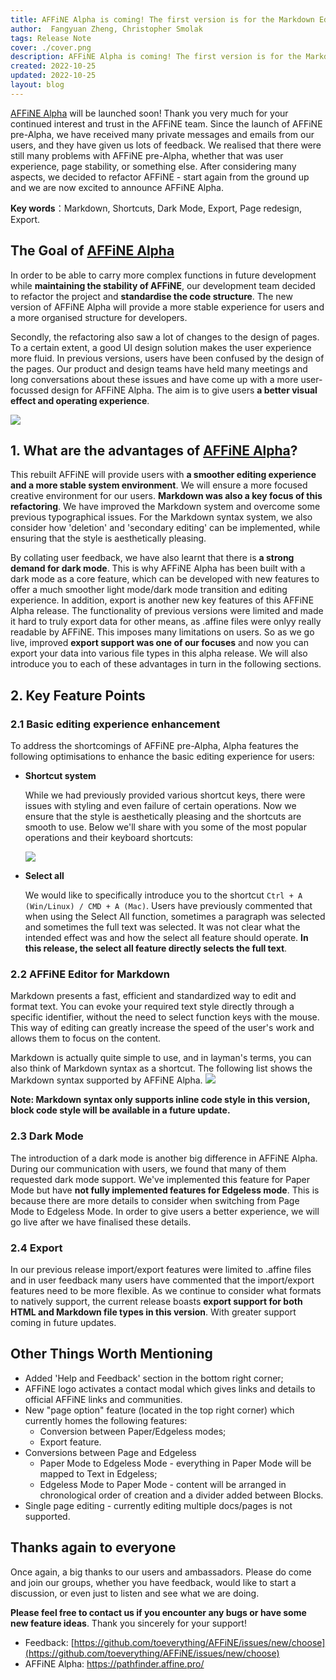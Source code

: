 ```yaml
---
title: AFFiNE Alpha is coming! The first version is for the Markdown Editor!
author:  Fangyuan Zheng, Christopher Smolak
tags: Release Note
cover: ./cover.png
description: AFFiNE Alpha is coming! The first version is for the Markdown Editor!
created: 2022-10-25
updated: 2022-10-25
layout: blog
---
```


[AFFiNE Alpha](https://pathfinder.affine.pro/) will be launched soon! Thank you very much for your continued interest and trust in the AFFiNE team.
Since the launch of AFFiNE pre-Alpha, we have received many private messages and emails from our users, and they have given us lots of feedback. We realised that there were still many problems with AFFiNE pre-Alpha, whether that was user experience, page stability, or something else. After considering many aspects, we decided to refactor AFFiNE - start again from the ground up and we are now excited to announce AFFiNE Alpha.

**Key words**：Markdown, Shortcuts, Dark Mode, Export, Page redesign, Export.

## The Goal of [AFFiNE Alpha](https://pathfinder.affine.pro/)

  In order to be able to carry more complex functions in future development while **maintaining the stability of AFFiNE**, our development team decided to refactor the project and **standardise the code structure**. The new version of AFFiNE Alpha will provide a more stable experience for users and a more organised structure for developers.
  
  Secondly, the refactoring also saw a lot of changes to the design of pages. To a certain extent, a good UI design solution makes the user experience more fluid. In previous versions, users have been confused by the design of the pages. Our product and design teams have held many meetings and long conversations about these issues and have come up with a more user-focussed design for AFFiNE Alpha. The aim is to give users **a better visual effect and operating experience**.
  
  ![](./home-page.png)
  
## 1. What are the advantages of [AFFiNE Alpha](https://pathfinder.affine.pro/)?

  This rebuilt AFFiNE will provide users with **a smoother editing experience and a more stable system environment**. We will ensure a more focused creative environment for our users. **Markdown was also a key focus of this refactoring**. We have improved the Markdown system and overcome some previous typographical issues. For the Markdown syntax system, we also consider how 'deletion' and 'secondary editing' can be implemented, while ensuring that the style is aesthetically pleasing.
  
  By collating user feedback, we have also learnt that there is **a strong demand for dark mode**. This is why AFFiNE Alpha has been built with a dark mode as a core feature, which can be developed with new features to offer a much smoother light mode/dark mode transition and editing experience. In addition, export is another new key features of this AFFiNE Alpha release. The functionality of previous versions were limited and made it hard to truly export data for other means, as .affine files were onlyy really readable by AFFiNE. This imposes many limitations on users. So as we go live, improved **export support was one of our focuses** and now you can export your data into various file types in this alpha release. We will also introduce you to each of these advantages in turn in the following sections.
  
## 2. Key Feature Points
### 2.1 Basic editing experience enhancement
  To address the shortcomings of AFFiNE pre-Alpha, Alpha features the following optimisations to enhance the basic editing experience for users:
  - **Shortcut system**
  
    While we had previously provided various shortcut keys, there were issues with styling and even failure of certain operations. Now we ensure that the style is aesthetically pleasing and the shortcuts are smooth to use. Below we'll share with you some of the most popular operations and their keyboard shortcuts:
    
      ![](./shortcuts.png)

  - **Select all**
 
    We would like to specifically introduce you to the shortcut `Ctrl + A (Win/Linux) / CMD + A (Mac)`. Users have previously commented that when using the Select All function, sometimes a paragraph was selected and sometimes the full text was selected. It was not clear what the intended effect was and how the select all feature should operate. **In this release, the select all feature directly selects the full text**.


### 2.2 AFFiNE Editor for Markdown
  Markdown presents a fast, efficient and standardized way to edit and format text. You can evoke your required text style directly through a specific identifier, without the need to select function keys with the mouse. This way of editing can greatly increase the speed of the user's work and allows them to focus on the content.
  
  Markdown is actually quite simple to use, and in layman's terms, you can also think of Markdown syntax as a shortcut. The following list shows the Markdown syntax supported by AFFiNE Alpha.
    ![](./markdown.png)
  
  **Note: Markdown syntax only supports inline code style in this version, block code style will be available in a future update.**
  
### 2.3 Dark Mode
  The introduction of a dark mode is another big difference in AFFiNE Alpha. During our communication with users, we found that many of them requested dark mode support. We've implemented this feature for Paper Mode but have **not fully implemented features for Edgeless mode**. This is because there are more details to consider when switching from Page Mode to Edgeless Mode. In order to give users a better experience, we will go live after we have finalised these details.

### 2.4 Export
  In our previous release import/export features were limited to .affine files and in user feedback many users have commented that the import/export features need to be more flexible. As we continue to consider what formats to natively support, the current release boasts **export support for both HTML and Markdown file types in this version**. With greater support coming in future updates.
  
## Other Things Worth Mentioning
- Added 'Help and Feedback' section in the bottom right corner;
- AFFiNE logo activates a contact modal which gives links and details to official AFFiNE links and communities.
- New "page option" feature (located in the top right corner) which currently homes the following features:
  - Conversion between Paper/Edgeless modes;
  - Export feature.
- Conversions between Page and Edgeless
  - Paper Mode to Edgeless Mode - everything in Paper Mode will be mapped to Text in Edgeless;
  - Edgeless Mode to Paper Mode -  content will be arranged in chronological order of creation and a divider added between Blocks.
- Single page editing - currently editing multiple docs/pages is not supported.

## Thanks again to everyone
Once again, a big thanks to our users and ambassadors. Please do come and join our groups, whether you have feedback, would like to start a discussion, or even just to listen and see what we are doing.


**Please feel free to contact us if you encounter any bugs or have some new feature ideas**. Thank you sincerely for your support!
- Feedback: [https://github.com/toeverything/AFFiNE/issues/new/choose](https://github.com/toeverything/AFFiNE/issues/new/choose)
- AFFiNE Alpha: https://pathfinder.affine.pro/
